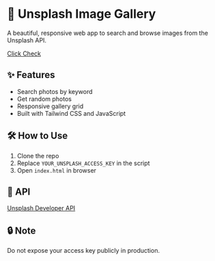 # 📸 Unsplash Image Gallery

A beautiful, responsive web app to search and browse images from the Unsplash API.

[Click Check](https://khalidhtoha.github.io/Random-Image-Generator/)
## ✨ Features

- Search photos by keyword
- Get random photos
- Responsive gallery grid
- Built with Tailwind CSS and JavaScript

## 🛠 How to Use

1. Clone the repo
2. Replace `YOUR_UNSPLASH_ACCESS_KEY` in the script
3. Open `index.html` in browser

## 🔗 API

[Unsplash Developer API](https://unsplash.com/developers)

## 🔒 Note

Do not expose your access key publicly in production.
